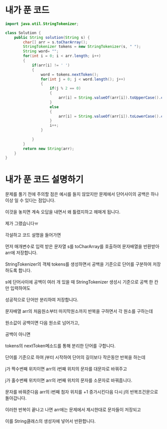 # 내가 푼 코드

```java
import java.util.StringTokenizer;

class Solution {
    public String solution(String s) {
        char[] arr = s.toCharArray();
        StringTokenizer tokens = new StringTokenizer(s, " ");
        String word= "";
        for(int i = 0; i < arr.length; i++)
        {
            if(arr[i] != ' ')
            {
                word = tokens.nextToken();
                for(int j = 0; j < word.length(); j++)
                {
                    if(j % 2 == 0)
                    {
                        arr[i] = String.valueOf(arr[i]).toUpperCase().charAt(0);
                    }
                    else
                    {
                        arr[i] = String.valueOf(arr[i]).toLowerCase().charAt(0);
                    }
                    i++;
                }
                
            }
        }
        return new String(arr);
    }
}
```

# 내가 푼 코드 설명하기

문제를 풀기 전에 주의할 점은 예시를 들지 않았지만 문제에서 단어사이의 공백은 하나이상 일 수 있다는 점입니다.<br><br>
이것을 놓치면 계속 오답을 내면서 왜 틀렸지하고 헤매게 됩니다.<br><br>
제가 그랬습니다ㅠ<br><br>
각설하고 코드 설명을 들어가면<br><br>
먼저 매개변수로 입력 받은 문자열 s를 toCharArray를 호출하여 문자배열을 반환받아 arr에 저장합니다.<br><br>
StringTokenizer의 객체 tokens를 생성하면서 공백을 기준으로 단어를 구분하여 저장하도록 합니다.<br><br>
s에 단어사이에 공백이 여러 개 있을 때 StringTokenizer 생성시 기준으로 공백 한 칸만 입력하여도<br><br>
성공적으로 단어만 분리하여 저장합니다.<br><br>
문자배열 arr의 처음원소부터 마지막원소까지 반복을 구하면서 각 원소를 구하는데<br><br>
원소값이 공백이면 다음 원소로 넘어가고,<br><br>
공백이 아니면<br><br>
tokens의 nextToken메소드를 통해 분리한 단어를 구합니다.<br><br>
단어를 기준으로 하여 j부터 시작하여 단어의 길이보다 작은동안 반복을 하는데<br><br>
j가 짝수번째 위치이면 arr의 i번째 위치의 문자를 대문자로 바꿔주고<br><br>
j가 홀수번째 위치이면 arr의 i번째 위치의 문자를 소문자로 바꿔줍니다.<br><br>
문자를 바꿔준다음 arr의 i번째 첨자 위치를 +1 증가시킨다음 다시 j의 반복조건문으로 돌아갑니다.<br><br>
이러한 반복이 끝나고 나면 arr에는 문제에서 제시한대로 문자들이 저장되고<br><br>
이를 String클래스의 생성자에 넣어서 반환합니다.
